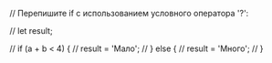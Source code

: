 // Перепишите if с использованием условного оператора '?':

// let result;

// if (a + b < 4) {
//   result = 'Мало';
// } else {
//   result = 'Много';
// }